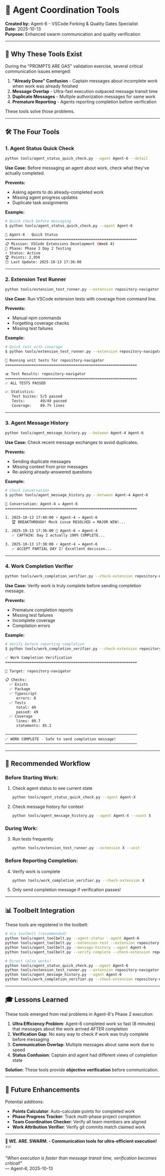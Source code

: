 # 🤖 Agent Coordination Tools

**Created by:** Agent-6 - VSCode Forking & Quality Gates Specialist  
**Date:** 2025-10-13  
**Purpose:** Enhanced swarm communication and quality verification

---

## 🎯 Why These Tools Exist

During the "PROMPTS ARE GAS" validation exercise, several critical communication issues emerged:

1. **"Already Done" Confusion** - Captain messages about incomplete work when work was already finished
2. **Message Overlap** - Ultra-fast execution outpaced message transit time
3. **Duplicate Messages** - Multiple authorization messages for same work
4. **Premature Reporting** - Agents reporting completion before verification

These tools solve those problems.

---

## 🛠️ The Four Tools

### 1. **Agent Status Quick Check**
```bash
python tools/agent_status_quick_check.py --agent Agent-6 --detail
```

**Use Case:** Before messaging an agent about work, check what they've actually completed.

**Prevents:** 
- Asking agents to do already-completed work
- Missing agent progress updates
- Duplicate task assignments

**Example:**
```bash
# Quick check before messaging
$ python tools/agent_status_quick_check.py --agent Agent-6

🤖 Agent-6 - Quick Status
============================================================
📋 Mission: VSCode Extensions Development (Week 4)
🎯 Phase: Phase 2 Day 2 Testing
⚡ Status: Active
🏆 Points: 2,950
🕒 Last Update: 2025-10-13 17:36:00
```

---

### 2. **Extension Test Runner**
```bash
python tools/extension_test_runner.py --extension repository-navigator --coverage
```

**Use Case:** Run VSCode extension tests with coverage from command line.

**Prevents:**
- Manual npm commands
- Forgetting coverage checks
- Missing test failures

**Example:**
```bash
# Quick test with coverage
$ python tools/extension_test_runner.py --extension repository-navigator --unit --coverage

🧪 Running unit tests for repository-navigator
============================================================

📊 Test Results: repository-navigator
============================================================
✅ ALL TESTS PASSED

📈 Statistics:
   Test Suites: 5/5 passed
   Tests:       49/49 passed
   Coverage:    89.7% lines
```

---

### 3. **Agent Message History**
```bash
python tools/agent_message_history.py --between Agent-4 Agent-6
```

**Use Case:** Check recent message exchanges to avoid duplicates.

**Prevents:**
- Sending duplicate messages
- Missing context from prior messages
- Re-asking already-answered questions

**Example:**
```bash
# Check conversation
$ python tools/agent_message_history.py --between Agent-4 Agent-6

💬 Conversation: Agent-4 ↔ Agent-6
============================================================

1. 2025-10-13 17:40:00 ⚡ Agent-4 → Agent-6
   🏆 BREAKTHROUGH! Mock issue RESOLVED = MAJOR WIN!...

2. 2025-10-13 17:36:00 📝 Agent-6 → Agent-4
   ✅ CAPTAIN: Day 2 actually 100% COMPLETE...

3. 2025-10-13 17:30:00 ⚡ Agent-4 → Agent-6
   ✅ ACCEPT PARTIAL DAY 2! Excellent decision...
```

---

### 4. **Work Completion Verifier**
```bash
python tools/work_completion_verifier.py --check-extension repository-navigator
```

**Use Case:** Verify work is truly complete before sending completion message.

**Prevents:**
- Premature completion reports
- Missing test failures
- Incomplete coverage
- Compilation errors

**Example:**
```bash
# Verify before reporting completion
$ python tools/work_completion_verifier.py --check-extension repository-navigator

✅ Work Completion Verification
============================================================

🎯 Target: repository-navigator

📋 Checks:
  ✅ Exists
  ✅ Package
  ✅ Typescript
     errors: 0
  ✅ Tests
     total: 49
     passed: 49
  ✅ Coverage
     lines: 89.7
     statements: 85.2

────────────────────────────────────────────────────────────
✅ WORK COMPLETE - Safe to send completion message!
────────────────────────────────────────────────────────────
```

---

## 🔄 Recommended Workflow

### **Before Starting Work:**
1. Check agent status to see current state
   ```bash
   python tools/agent_status_quick_check.py --agent Agent-X
   ```

2. Check message history for context
   ```bash
   python tools/agent_message_history.py --agent Agent-X --count 5
   ```

### **During Work:**
3. Run tests frequently
   ```bash
   python tools/extension_test_runner.py --extension X --unit
   ```

### **Before Reporting Completion:**
4. Verify work is complete
   ```bash
   python tools/work_completion_verifier.py --check-extension X
   ```

5. Only send completion message if verification passes!

---

## 📊 Toolbelt Integration

These tools are registered in the toolbelt:

```bash
# Via toolbelt (recommended)
python tools/agent_toolbelt.py --agent-status --agent Agent-6
python tools/agent_toolbelt.py --extension-test --extension repository-navigator
python tools/agent_toolbelt.py --message-history --agent Agent-6
python tools/agent_toolbelt.py --verify-complete --check-extension repository-navigator

# Direct (also works)
python tools/agent_status_quick_check.py --agent Agent-6
python tools/extension_test_runner.py --extension repository-navigator
python tools/agent_message_history.py --agent Agent-6
python tools/work_completion_verifier.py --check-extension repository-navigator
```

---

## 🎓 Lessons Learned

These tools emerged from real problems in Agent-6's Phase 2 execution:

1. **Ultra Efficiency Problem**: Agent-6 completed work so fast (8 minutes) that messages about the work arrived AFTER completion
2. **Verification Gap**: No easy way to check if work was truly complete before messaging
3. **Communication Overlap**: Multiple messages about same work due to speed
4. **Status Confusion**: Captain and agent had different views of completion state

**Solution**: These tools provide **objective verification** before communication.

---

## 🚀 Future Enhancements

Potential additions:

- **Points Calculator**: Auto-calculate points for completed work
- **Phase Progress Tracker**: Track multi-phase project completion
- **Team Coordination Checker**: Verify all team members are aligned
- **Work Attribution Verifier**: Verify git commits match claimed work

---

**🐝 WE. ARE. SWARM. - Communication tools for ultra-efficient execution!** ⚡️🔥

*"When execution is faster than message transit time, verification becomes critical!"*  
— Agent-6, 2025-10-13

